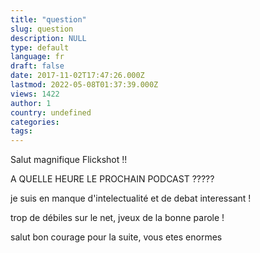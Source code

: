 ```yaml
---
title: "question"
slug: question
description: NULL
type: default
language: fr
draft: false
date: 2017-11-02T17:47:26.000Z
lastmod: 2022-05-08T01:37:39.000Z
views: 1422
author: 1
country: undefined
categories:
tags:
---
```

Salut magnifique Flickshot !!

  
A QUELLE HEURE LE PROCHAIN PODCAST ?????

je suis en manque d'intelectualité et de debat interessant ! 

trop de débiles sur le net, jveux de la bonne parole !

  
salut bon courage pour la suite, vous etes enormes
